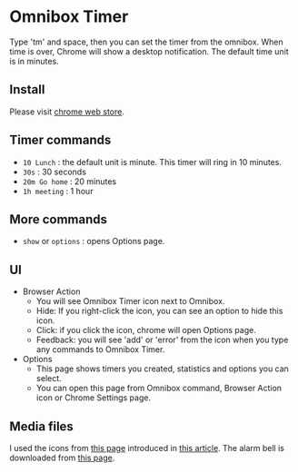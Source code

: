 # Omnibox Timer

Type 'tm' and space, then you can set the timer from
the omnibox. When time is over, Chrome will show a desktop
notification. The default time unit is in minutes.

## Install
Please visit [chrome web store][4].

## Timer commands
* `10 Lunch` : the default unit is minute. This timer will ring in 10 minutes.
* `30s` : 30 seconds
* `20m Go home` : 20 minutes
* `1h meeting` : 1 hour

## More commands
* `show` or `options` : opens Options page.

## UI
* Browser Action
  * You will see Omnibox Timer icon next to Omnibox.
  * Hide: If you right-click the icon, you can see an option to hide this icon.
  * Click: if you click the icon, chrome will open Options page.
  * Feedback: you will see 'add' or 'error' from the icon
    when you type any commands to Omnibox Timer.
* Options
  * This page shows timers you created, statistics and options you can select.
  * You can open this page from Omnibox command, Browser Action icon or Chrome Settings page.

## Media files
I used the icons from [this page][2] introduced in [this
article][1]. The alarm bell is downloaded from [this page][3].

[1]: http://www.smashingmagazine.com/2009/02/16/50-beautiful-useful-and-free-icon-sets/
[2]: http://sabramedia.com/icons
[3]: http://www.pachd.com/sounds.html
[4]: https://chrome.google.com/webstore/detail/omnibox-timer-fix/idpccmljfojhlpclcndpebaagdjbimgg
